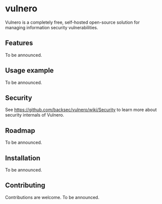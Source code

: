 # vulnero

Vulnero is a completely free, self-hosted open-source solution for managing information security vulnerabilities.

## Features

To be announced.

## Usage example

To be announced.

## Security

See https://github.com/backsec/vulnero/wiki/Security to learn more about security internals of Vulnero.

## Roadmap

To be announced.

## Installation

To be announced.

## Contributing

Contributions are welcome. To be announced.
